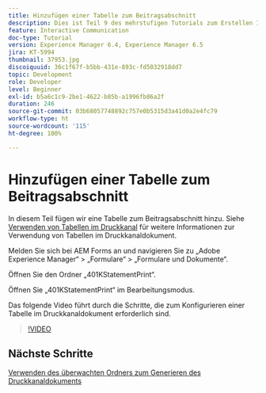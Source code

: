 ```yaml
---
title: Hinzufügen einer Tabelle zum Beitragsabschnitt
description: Dies ist Teil 9 des mehrstufigen Tutorials zum Erstellen Ihres ersten interaktiven Kommunikationsdokuments. In diesem Teil fügen wir dem Beitragsabschnitt eine Tabelle hinzu.
feature: Interactive Communication
doc-type: Tutorial
version: Experience Manager 6.4, Experience Manager 6.5
jira: KT-5994
thumbnail: 37953.jpg
discoiquuid: 36c1f67f-b5bb-431e-893c-fd5032918dd7
topic: Development
role: Developer
level: Beginner
exl-id: b5a6c1c9-2be1-4622-b85b-a1996fb86a2f
duration: 246
source-git-commit: 03b68057748892c757e0b5315d3a41d0a2e4fc79
workflow-type: ht
source-wordcount: '115'
ht-degree: 100%

---
```


# Hinzufügen einer Tabelle zum Beitragsabschnitt

In diesem Teil fügen wir eine Tabelle zum Beitragsabschnitt hinzu.
Siehe [Verwenden von Tabellen im Druckkanal](/help/forms/interactive-communications/table-in-print-channel-documents-video-use.md) für weitere Informationen zur Verwendung von Tabellen im Druckkanaldokument.

Melden Sie sich bei AEM Forms an und navigieren Sie zu „Adobe Experience Manager“ > „Formulare“ > „Formulare und Dokumente“.

Öffnen Sie den Ordner „401KStatementPrint“.

Öffnen Sie „401KStatementPrint“ im Bearbeitungsmodus.

Das folgende Video führt durch die Schritte, die zum Konfigurieren einer Tabelle im Druckkanaldokument erforderlich sind.

>[!VIDEO](https://video.tv.adobe.com/v/27769?quality=12&learn=on)

## Nächste Schritte

[Verwenden des überwachten Ordners zum Generieren des Druckkanaldokuments](./using-watched-folder-to-generate-document.md)